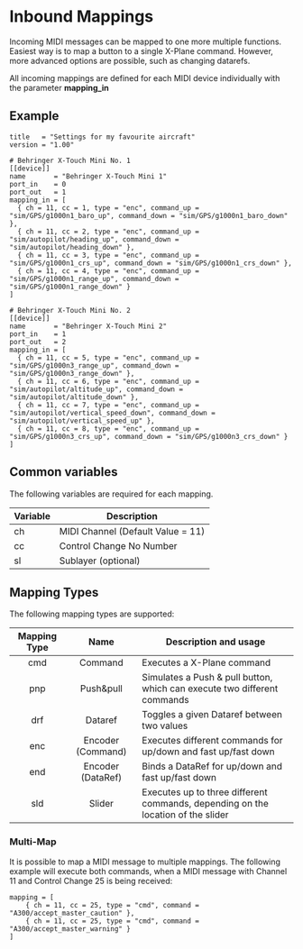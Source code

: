 # Inbound Mappings

Incoming MIDI messages can be mapped to one more multiple functions. Easiest way is to map a button to a single X-Plane 
command. However, more advanced options are possible, such as changing datarefs.

All incoming mappings are defined for each MIDI device individually with the parameter **mapping_in**

## Example

```
title   = "Settings for my favourite aircraft"
version = "1.00"

# Behringer X-Touch Mini No. 1
[[device]]
name       = "Behringer X-Touch Mini 1"
port_in    = 0
port_out   = 1
mapping_in = [
  { ch = 11, cc = 1, type = "enc", command_up = "sim/GPS/g1000n1_baro_up", command_down = "sim/GPS/g1000n1_baro_down" },
  { ch = 11, cc = 2, type = "enc", command_up = "sim/autopilot/heading_up", command_down = "sim/autopilot/heading_down" },
  { ch = 11, cc = 3, type = "enc", command_up = "sim/GPS/g1000n1_crs_up", command_down = "sim/GPS/g1000n1_crs_down" },
  { ch = 11, cc = 4, type = "enc", command_up = "sim/GPS/g1000n1_range_up", command_down = "sim/GPS/g1000n1_range_down" }
]

# Behringer X-Touch Mini No. 2
[[device]]
name       = "Behringer X-Touch Mini 2"
port_in    = 1
port_out   = 2
mapping_in = [
  { ch = 11, cc = 5, type = "enc", command_up = "sim/GPS/g1000n3_range_up", command_down = "sim/GPS/g1000n3_range_down" },
  { ch = 11, cc = 6, type = "enc", command_up = "sim/autopilot/altitude_up", command_down = "sim/autopilot/altitude_down" },
  { ch = 11, cc = 7, type = "enc", command_up = "sim/autopilot/vertical_speed_down", command_down = "sim/autopilot/vertical_speed_up" },
  { ch = 11, cc = 8, type = "enc", command_up = "sim/GPS/g1000n3_crs_up", command_down = "sim/GPS/g1000n3_crs_down" }
]   
```

## Common variables

The following variables are required for each mapping.

| Variable | Description                       |
|----------|-----------------------------------|
| ch       | MIDI Channel (Default Value = 11) |
| cc       | Control Change No Number          |
| sl       | Sublayer (optional)               |

## Mapping Types

The following mapping types are supported: 

| Mapping Type |       Name        | Description and usage                                                            |
|:------------:|:-----------------:|----------------------------------------------------------------------------------|
|     cmd      |      Command      | Executes a X-Plane command                                                       |
|     pnp      |     Push&pull     | Simulates a Push & pull button, which can execute two different commands         |   
|     drf      |      Dataref      | Toggles a given Dataref between two values                                       |
|     enc      | Encoder (Command) | Executes different commands for up/down and fast up/fast down                    |
|     end      | Encoder (DataRef) | Binds a DataRef for up/down and fast up/fast down                                |
|     sld      |      Slider       | Executes up to three different commands, depending on the location of the slider |

### Multi-Map

It is possible to map a MIDI message to multiple mappings. The following example will execute both commands,
when a MIDI message with Channel 11 and Control Change 25 is being received:

```
mapping = [
    { ch = 11, cc = 25, type = "cmd", command = "A300/accept_master_caution" },
    { ch = 11, cc = 25, type = "cmd", command = "A300/accept_master_warning" }
]
```